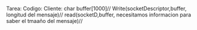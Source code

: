 Tarea: Codigo:
Cliente:
char buffer[1000]//
Write(socketDescriptor,buffer, longitud del mensaje)//
read(socketD,buffer, necesitamos informacion para saber el tmaaño del mensaje)//

